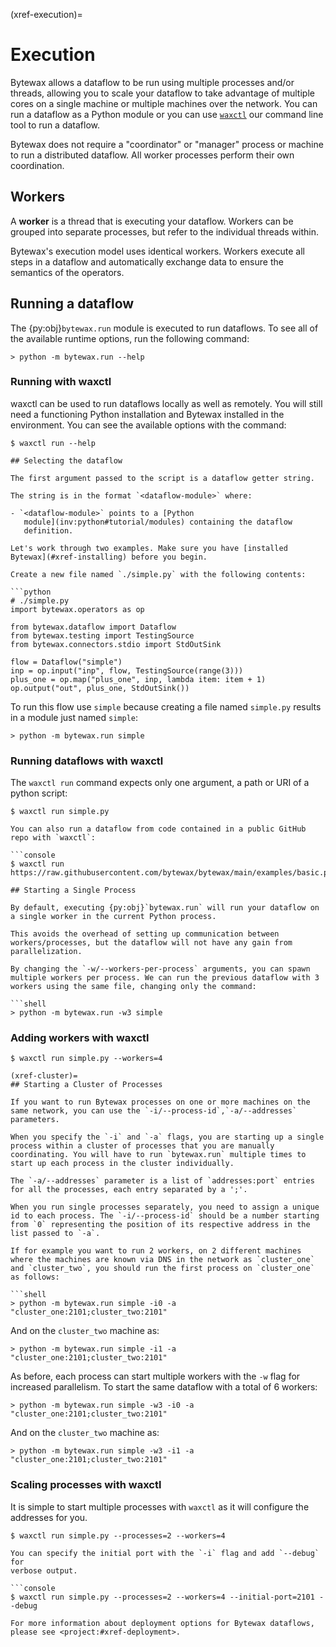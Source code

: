 (xref-execution)=
# Execution

Bytewax allows a dataflow to be run using multiple processes and/or
threads, allowing you to scale your dataflow to take advantage of
multiple cores on a single machine or multiple machines over the
network. You can run a dataflow as a Python module or you can use
[`waxctl`](#xref-waxctl) our command line tool to
run a dataflow.

Bytewax does not require a "coordinator" or "manager" process or
machine to run a distributed dataflow. All worker processes perform
their own coordination.

## Workers

A **worker** is a thread that is executing your dataflow. Workers can
be grouped into separate processes, but refer to the individual
threads within.

Bytewax's execution model uses identical workers. Workers execute all
steps in a dataflow and automatically exchange data to ensure the
semantics of the operators.

## Running a dataflow

The {py:obj}`bytewax.run` module is executed to run dataflows. To see
all of the available runtime options, run the following command:

```shell
> python -m bytewax.run --help
```

### Running with waxctl

waxctl can be used to run dataflows locally as well as remotely.
You will still need a functioning Python installation and 
Bytewax installed in the environment.
You can see the available options with the command:

```console
$ waxctl run --help

## Selecting the dataflow

The first argument passed to the script is a dataflow getter string.

The string is in the format `<dataflow-module>` where:

- `<dataflow-module>` points to a [Python
   module](inv:python#tutorial/modules) containing the dataflow
   definition.

Let's work through two examples. Make sure you have [installed
Bytewax](#xref-installing) before you begin.

Create a new file named `./simple.py` with the following contents:

```python
# ./simple.py
import bytewax.operators as op

from bytewax.dataflow import Dataflow
from bytewax.testing import TestingSource
from bytewax.connectors.stdio import StdOutSink

flow = Dataflow("simple")
inp = op.input("inp", flow, TestingSource(range(3)))
plus_one = op.map("plus_one", inp, lambda item: item + 1)
op.output("out", plus_one, StdOutSink())
```

To run this flow use `simple` because creating a file named
`simple.py` results in a module just named `simple`:

```shell
> python -m bytewax.run simple
```

### Running dataflows with waxctl

The `waxctl run` command expects only one argument, a path or URI of a python script:

```console
$ waxctl run simple.py

You can also run a dataflow from code contained in a public GitHub repo with `waxctl`:

```console
$ waxctl run https://raw.githubusercontent.com/bytewax/bytewax/main/examples/basic.py

## Starting a Single Process

By default, executing {py:obj}`bytewax.run` will run your dataflow on
a single worker in the current Python process.

This avoids the overhead of setting up communication between
workers/processes, but the dataflow will not have any gain from
parallelization.

By changing the `-w/--workers-per-process` arguments, you can spawn
multiple workers per process. We can run the previous dataflow with 3
workers using the same file, changing only the command:

```shell
> python -m bytewax.run -w3 simple
```

### Adding workers with waxctl

```console
$ waxctl run simple.py --workers=4

(xref-cluster)=
## Starting a Cluster of Processes

If you want to run Bytewax processes on one or more machines on the
same network, you can use the `-i/--process-id`,`-a/--addresses`
parameters.

When you specify the `-i` and `-a` flags, you are starting up a single
process within a cluster of processes that you are manually
coordinating. You will have to run `bytewax.run` multiple times to
start up each process in the cluster individually.

The `-a/--addresses` parameter is a list of `addresses:port` entries
for all the processes, each entry separated by a ';'.

When you run single processes separately, you need to assign a unique
id to each process. The `-i/--process-id` should be a number starting
from `0` representing the position of its respective address in the
list passed to `-a`.

If for example you want to run 2 workers, on 2 different machines
where the machines are known via DNS in the network as `cluster_one`
and `cluster_two`, you should run the first process on `cluster_one`
as follows:

```shell
> python -m bytewax.run simple -i0 -a "cluster_one:2101;cluster_two:2101"
```

And on the `cluster_two` machine as:

```shell
> python -m bytewax.run simple -i1 -a "cluster_one:2101;cluster_two:2101"
```

As before, each process can start multiple workers with the `-w` flag
for increased parallelism. To start the same dataflow with a total of
6 workers:

```shell
> python -m bytewax.run simple -w3 -i0 -a "cluster_one:2101;cluster_two:2101"
```

And on the `cluster_two` machine as:

```shell
> python -m bytewax.run simple -w3 -i1 -a "cluster_one:2101;cluster_two:2101"
```

### Scaling processes with waxctl

It is simple to start multiple processes with `waxctl` as it will configure
the addresses for you.

```console
$ waxctl run simple.py --processes=2 --workers=4

You can specify the initial port with the `-i` flag and add `--debug` for
verbose output.

```console
$ waxctl run simple.py --processes=2 --workers=4 --initial-port=2101 --debug

For more information about deployment options for Bytewax dataflows,
please see <project:#xref-deployment>.
